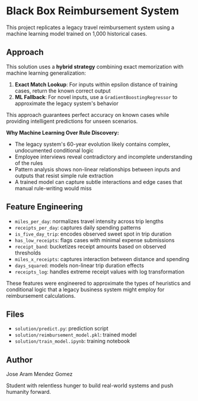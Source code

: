 # Black Box Reimbursement System

This project replicates a legacy travel reimbursement system using a machine learning model trained on 1,000 historical cases.

## Approach

This solution uses a **hybrid strategy** combining exact memorization with machine learning generalization:

1. **Exact Match Lookup**: For inputs within epsilon distance of training cases, return the known correct output
2. **ML Fallback**: For novel inputs, use a `GradientBoostingRegressor` to approximate the legacy system's behavior

This approach guarantees perfect accuracy on known cases while providing intelligent predictions for unseen scenarios.

**Why Machine Learning Over Rule Discovery:**
- The legacy system's 60-year evolution likely contains complex, undocumented conditional logic
- Employee interviews reveal contradictory and incomplete understanding of the rules
- Pattern analysis shows non-linear relationships between inputs and outputs that resist simple rule extraction
- A trained model can capture subtle interactions and edge cases that manual rule-writing would miss

## Feature Engineering
- `miles_per_day`: normalizes travel intensity across trip lengths
- `receipts_per_day`: captures daily spending patterns
- `is_five_day_trip`: encodes observed sweet spot in trip duration
- `has_low_receipts`: flags cases with minimal expense submissions
- `receipt_band`: bucketizes receipt amounts based on observed thresholds
- `miles_x_receipts`: captures interaction between distance and spending
- `days_squared`: models non-linear trip duration effects
- `receipts_log`: handles extreme receipt values with log transformation

These features were engineered to approximate the types of heuristics and conditional logic that a legacy business system might employ for reimbursement calculations.

## Files
* `solution/predict.py`: prediction script
* `solution/reimbursement_model.pkl`: trained model
* `solution/train_model.ipynb`: training notebook

## Author
Jose Aram Mendez Gomez

Student with relentless hunger to build real-world systems and push humanity forward.
